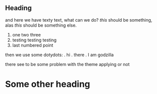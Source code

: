 ## Heading

and here we have texty text, what can we do? _this_ should be something, alas
*this* should be something else.

1. one two three
2. testing testing testing
3. last numbered point

then we use some dotydots:
. hi
. there
. I am godzilla

there see to be some problem with the theme applying or not

# Some other heading
